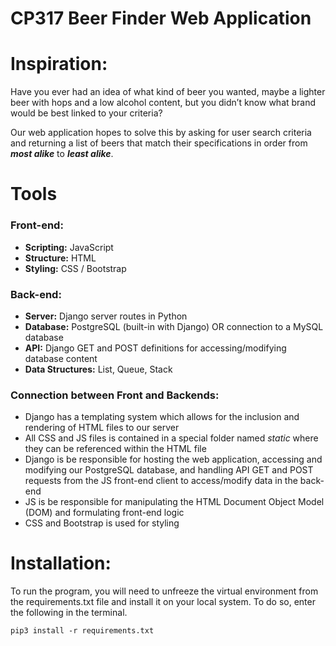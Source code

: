 # CP317 Beer Finder Web Application

# Inspiration:
Have you ever had an idea of what kind of beer you wanted, maybe a lighter beer with hops and a low alcohol content, but you didn’t know what brand would be best linked to your criteria?

Our web application hopes to solve this by asking for user search criteria and returning a list of beers that match their specifications in order from ***most alike*** to ***least alike***.

# Tools
### Front-end:
* **Scripting:** JavaScript
* **Structure:** HTML
* **Styling:** CSS / Bootstrap

### Back-end:
* **Server:** Django server routes in Python
* **Database:** PostgreSQL (built-in with Django) OR connection to a MySQL database
* **API:** Django GET and POST definitions for accessing/modifying database content
* **Data Structures:** List, Queue, Stack

### Connection between Front and Backends:
* Django has a templating system which allows for the inclusion and rendering of HTML files to our server
* All CSS and JS files is contained in a special folder named *static* where they can be referenced within the HTML file
* Django is be responsible for hosting the web application, accessing and modifying our PostgreSQL database, and handling API GET and POST requests from the JS front-end client to access/modify data in the back-end
* JS is be responsible for manipulating the HTML Document Object Model (DOM) and formulating front-end logic
* CSS and Bootstrap is used for styling

# Installation: 
To run the program, you will need to unfreeze the virtual environment from the requirements.txt file and install it on your local system. To do so, enter the following in the terminal.
```shell
pip3 install -r requirements.txt
```
